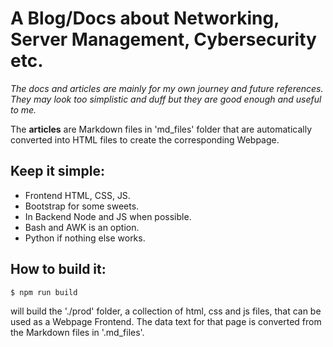 # A Blog/Docs about Networking, Server Management, Cybersecurity etc.

_The docs and articles are mainly for my own journey and future references. They may look too simplistic and duff but they are good enough and useful to me._

The **articles** are Markdown files in 'md_files' folder that are automatically converted into HTML files to create the corresponding Webpage.

## Keep it simple:
- Frontend HTML, CSS, JS.
- Bootstrap for some sweets.
- In Backend Node and JS when possible.
- Bash and AWK is an option.
- Python if nothing else works.

## How to build it:
```
$ npm run build
```
will build the './prod' folder, a collection of html, css and js files, that can be used as a Webpage Frontend. The data text for that page is converted from the Markdown files in '.md_files'.
